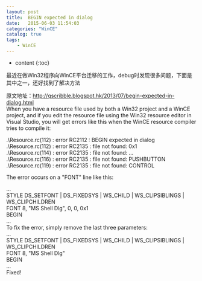 ```yaml
---
layout: post
title:	BEGIN expected in dialog
date:   2015-06-03 11:54:03
categories:	"WinCE"
catalog: true
tags:	
    - WinCE
---
```


* content
{:toc}

最近在做Win32程序向WinCE平台迁移的工作，debug时发现很多问题，下面是其中之一，还好找到了解决方法   

原文地址：http://qscribble.blogspot.hk/2013/07/begin-expected-in-dialog.html   
When you have a resource file used by both a Win32 project and a WinCE project, and if you edit the resource file using the Win32 resource editor in Visual Studio, you will get errors like this when the WinCE resource compiler tries to compile it:   
   
.\Resource.rc(112) : error RC2112 : BEGIN expected in dialog   
.\Resource.rc(112) : error RC2135 : file not found: 0x1   
.\Resource.rc(114) : error RC2135 : file not found: ...   
.\Resource.rc(116) : error RC2135 : file not found: PUSHBUTTON   
.\Resource.rc(119) : error RC2135 : file not found: CONTROL   
   
The error occurs on a "FONT" line like this:   
   
...   
STYLE DS_SETFONT | DS_FIXEDSYS | WS_CHILD | WS_CLIPSIBLINGS | WS_CLIPCHILDREN   
FONT 8, "MS Shell Dlg", 0, 0, 0x1   
BEGIN   
...   
To fix the error, simply remove the last three parameters:   
...   
STYLE DS_SETFONT | DS_FIXEDSYS | WS_CHILD | WS_CLIPSIBLINGS | WS_CLIPCHILDREN   
FONT 8, "MS Shell Dlg"   
BEGIN   
...   
Fixed!